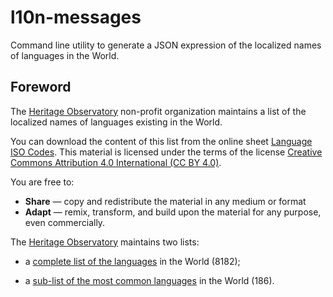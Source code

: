 # l10n-messages
Command line utility to generate a JSON expression of the localized names of languages in the World.

## Foreword

The [Heritage Observatory](https://www.heobs.org) non-profit organization maintains a list of the localized names of languages existing in the World.

You can download the content of this list from the online sheet [Language ISO Codes](https://docs.google.com/spreadsheets/d/1BnrNVSsFbgSuP_ERyAPEZ-LFpvKYfGlREsInTjJVvr4/edit#gid=263773231). This material is licensed under the terms of the license [Creative Commons Attribution 4.0 International (CC BY 4.0)](https://creativecommons.org/licenses/by/4.0/).

You are free to:
* **Share** — copy and redistribute the material in any medium or format
* **Adapt** — remix, transform, and build upon the material for any purpose, even commercially.

The [Heritage Observatory](https://www.heobs.org) maintains two lists:

* a [complete list of the languages](https://docs.google.com/spreadsheets/d/1BnrNVSsFbgSuP_ERyAPEZ-LFpvKYfGlREsInTjJVvr4/edit#gid=263773231) in the World (8182);

* a [sub-list of the most common languages](https://docs.google.com/spreadsheets/d/1BnrNVSsFbgSuP_ERyAPEZ-LFpvKYfGlREsInTjJVvr4/edit#gid=893823414) in the World (186).
